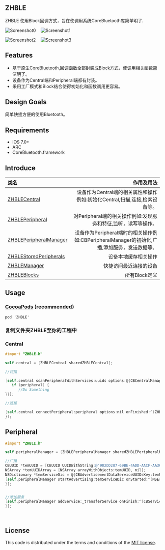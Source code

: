 ## ZHBLE
ZHBLE 使用Block回调方式，旨在使调用系统CoreBluetooth库简单明了.

![Screenshot0][img0]    ![Screenshot1][img1]   

![Screenshot2][img2] &nbsp;&nbsp; ![Screenshot3][img3]

## 

## Features
* 基于原生CoreBluetooth,回调函数全部封装成Block方式，使调用相关函数简洁明了。
* 设备作为Central端和Peripheral端都有封装。
* 采用工厂模式和Block结合使得初始化和函数调用更容易。


## Design Goals
简单快捷方便的使用Bluetooth。


## Requirements

* iOS 7.0+
* ARC
* CoreBluetooth.framework

## Introduce
| [类名](https://github.com/zhuozhuo/ZHBLE/tree/master/Demo/ZHBLE/Classes/ZHBLE) |                                    作用及用法 |
| :--------------------------------------- | ---------------------------------------: |
| [ZHBLECentral](https://github.com/zhuozhuo/ZHBLE/blob/master/Demo/ZHBLE/Classes/ZHBLE/ZHBLECentral.h) | 设备作为Central端的相关属性和操作例如:初始化Central,扫描,连接,检索设备等。 |
| [ZHBLEPeripheral](https://github.com/zhuozhuo/ZHBLE/blob/master/Demo/ZHBLE/Classes/ZHBLE/ZHBLEPeripheral.h) |    对Peripheral端的相关操作例如:发现服务和特征,监听，读写等操作。 |
| [ZHBLEPeripheralManager](https://github.com/zhuozhuo/ZHBLE/blob/master/Demo/ZHBLE/Classes/ZHBLE/ZHBLEPeripheralManager.h) | 设备作为Peripheral端时的相关操作例如:CBPeripheralManager的初始化,广播,添加服务，发送数据等。 |
| [ZHBLEStoredPeripherals](https://github.com/zhuozhuo/ZHBLE/blob/master/Demo/ZHBLE/Classes/ZHBLE/ZHBLEStoredPeripherals.h) |                               设备本地缓存相关操作 |
| [ZHBLEManager](https://github.com/zhuozhuo/ZHBLE/blob/master/Demo/ZHBLE/Classes/ZHBLE/ZHBLEManager.h) |                              快捷访问最近连接的设备 |
| [ZHBLEBlocks](https://github.com/zhuozhuo/ZHBLE/blob/master/Demo/ZHBLE/Classes/ZHBLE/ZHBLEBlocks.h) |                                所有Block定义 |


## Usage

### [CocoaPods](https://cocoapods.org/) (recommended)
`pod 'ZHBLE'`

### 复制文件夹ZHBLE至你的工程中

### Central
```objective-c
#import "ZHBLE.h"

self.central = [ZHBLECentral sharedZHBLECentral];

//扫描

[self.central scanPeripheralWithServices:uuids options:@{CBCentralManagerScanOptionAllowDuplicatesKey: @(YES)} onUpdated:^(ZHBLEPeripheral *peripheral,NSDictionary *data){
   if (peripheral) {
      //Do Something
}}];

//连接

[self.central connectPeripheral:peripheral options:nil onFinished:^(ZHBLEPeripheral *peripheral, NSError *error){
}];
```

## Peripheral

```objective-c
#import "ZHBLE.h"

self.peripheralManager = [ZHBLEPeripheralManager sharedZHBLEPeripheralManager];

//广播
CBUUID *temUUID = [CBUUID UUIDWithString:@"902DD287-69BE-4ADD-AACF-AA3C24D83B66"];
NSArray *temUUIDArray = [NSArray arrayWithObjects:temUUID, nil];
NSDictionary *temServiceDic = @{CBAdvertisementDataServiceUUIDsKey:temUUIDArray};
[self.peripheralManager startAdvertising:temServiceDic onStarted:^(NSError *error){
}];


//添加服务
[self.peripheralManager addService:_transferService onFinish:^(CBService *service,NSError *error){
}];
            
            
```


## License

This code is distributed under the terms and conditions of the [MIT license](LICENSE).

[img0]:http://ac-unmt7l5d.clouddn.com/a5ad110235345af7.png
[img1]:http://ac-unmt7l5d.clouddn.com/2eba95e19897014b.png
[img2]:http://ac-unmt7l5d.clouddn.com/14f697de1198d56e.png
[img3]:http://ac-unmt7l5d.clouddn.com/0d058858c36c60c5.png
